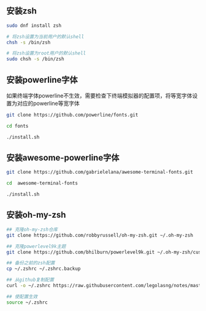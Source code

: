 ## 安装zsh

```bash
sudo dnf install zsh

# 将zsh设置为当前用户的默认shell
chsh -s /bin/zsh

# 将zsh设置为root用户的默认shell
sudo chsh -s /bin/zsh
```

## 安装powerline字体

如果终端字体powerline不生效，需要检查下终端模拟器的配置项，将等宽字体设置为对应的powerline等宽字体

```bash
git clone https://github.com/powerline/fonts.git

cd fonts

./install.sh
```

## 安装awesome-powerline字体

```bash
git clone https://github.com/gabrielelana/awesome-terminal-fonts.git

cd  awesome-terminal-fonts

./install.sh
```

## 安装oh-my-zsh

```bash
## 克隆oh-my-zsh仓库
git clone https://github.com/robbyrussell/oh-my-zsh.git ~/.oh-my-zsh

## 克隆powerlevel9k主题
git clone https://github.com/bhilburn/powerlevel9k.git ~/.oh-my-zsh/custom/themes/powerlevel9k

## 备份之前的zsh配置
cp ~/.zshrc ~/.zshrc.backup

## 从github复制配置
curl -o ~/.zshrc https://raw.githubusercontent.com/legolasng/notes/master/fedora-init/zshrc/.zshrc

## 使配置生效
source ~/.zshrc
```